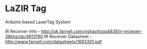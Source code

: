 # LaZIR Tag
Arduino based LaserTag System

IR Receiver Info - http://uk.farnell.com/vishay/tsop4838/ir-receiver-38khz/dp/4913190
IR Receiver Datasheet - http://www.farnell.com/datasheets/1693301.pdf
